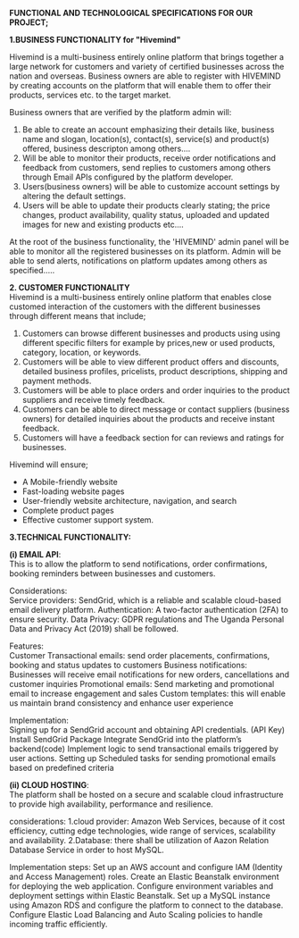 **FUNCTIONAL AND TECHNOLOGICAL SPECIFICATIONS FOR OUR PROJECT;**

**1.BUSINESS FUNCTIONALITY for "Hivemind"**

Hivemind is a multi-business entirely online platform that brings together a large network for customers and variety of certified businesses across the nation and overseas.
Business owners are able to register with HIVEMIND by creating accounts on the platform that will enable them to offer their products, services etc. to the target market.

Business owners that are verified by the platform admin will:
1. Be able to create an account emphasizing their details like, business name and slogan, location(s), contact(s), service(s) and product(s) offered, business descripton among others....
2. Will be able to monitor their products, receive order notifications and feedback from customers, 
send replies to customers among others through Email APIs configured by the platform developer.
3. Users(business owners) will be able to customize account settings by altering the default settings.
4. Users will be able to update their products clearly stating; the price changes, product availability, quality status, uploaded and updated images for new and existing products etc....

At the root of the business functionality, the 'HIVEMIND' admin panel will be able to monitor all the registered businesses on its platform. Admin will be able to send alerts, notifications on platform updates among others as specified.....    

**2. CUSTOMER FUNCTIONALITY**  
Hivemind is a multi-business entirely online platform that enables close customed interaction of the customers with the different businesses through different means that include;   
1. Customers can browse different businesses and products using using different specific filters for example by prices,new or used products, category, location, or keywords.
2. Customers will be able to view different product offers and discounts, detailed business profiles, pricelists, product descriptions, shipping and payment methods.
3. Customers will be able to place orders and order inquiries to the product suppliers and receive timely feedback.
4. Customers can be able to direct message or contact suppliers (business owners) for detailed inquiries about the products and receive instant feedback.
5. Customers will have a feedback section for can reviews and ratings for businesses.   

Hivemind will ensure;
- A Mobile-friendly website
- Fast-loading website pages
- User-friendly website architecture, navigation, and search 
- Complete product pages
- Effective customer support system.


**3.TECHNICAL FUNCTIONALITY:**   

**(i) EMAIL API**:  
This is to allow the platform to send notifications, order confirmations, booking reminders between businesses and customers.  

Considerations:  
Service providers: SendGrid, which is a reliable and scalable cloud-based email delivery platform.
Authentication: A two-factor authentication (2FA) to ensure security.
Data Privacy: GDPR regulations and The Uganda Personal Data and Privacy Act (2019) shall be followed.

Features:    
Customer Transactional emails: send order placements, confirmations, booking and status updates to         customers
Business notifications: Businesses will receive email notifications for new orders, cancellations and customer inquiries
Promotional emails: Send marketing and promotional email to increase engagement and sales
Custom templates: this will enable us maintain brand consistency and enhance user experience

Implementation:   
Signing up for a SendGrid account and obtaining API credentials. (API Key)
Install SendGrid Package
Integrate SendGrid into the platform’s backend(code)
Implement logic to send transactional emails triggered by user actions.
Setting up Scheduled tasks for sending promotional emails based on predefined criteria

**(ii) CLOUD HOSTING**:   
The platform shall be hosted on a secure and scalable cloud infrastructure to provide high availability, performance and resilience.

considerations:
1.cloud provider: Amazon Web Services, because of it cost efficiency, cutting edge technologies, wide range of services, scalability and availability.
2.Database:  there shall be utilization of Aazon Relation Database Service in order to host MySQL.

Implementation steps:
Set up an AWS account and configure IAM (Identity and Access Management) roles.
Create an Elastic Beanstalk environment for deploying the web application.
Configure environment variables and deployment settings within Elastic Beanstalk.
Set up a MySQL instance using Amazon RDS and configure the platform to connect to the database.
Configure Elastic Load Balancing and Auto Scaling policies to handle incoming traffic efficiently.

